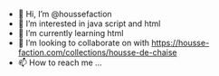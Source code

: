 - 👋 Hi, I’m @houssefaction
- 👀 I’m interested in java script and html
- 🌱 I’m currently learning html
- 💞️ I’m looking to collaborate on with https://housse-faction.com/collections/housse-de-chaise
- 📫 How to reach me ...

<!---
houssefaction/houssefaction is a ✨ special ✨ repository because its `README.md` (this file) appears on your GitHub profile.
You can click the Preview link to take a look at your changes.
--->
